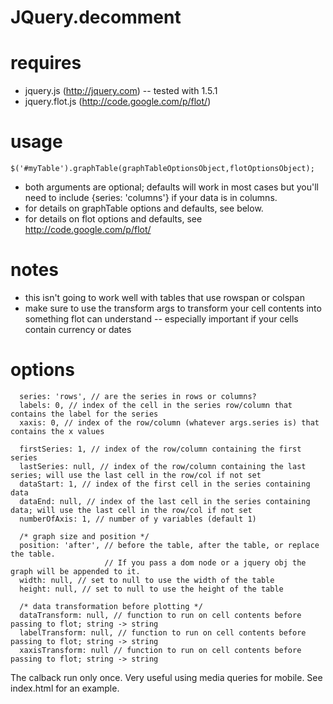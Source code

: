 JQuery.decomment
================


requires
========

- jquery.js (http://jquery.com) -- tested with 1.5.1
- jquery.flot.js (http://code.google.com/p/flot/)

usage
=====

    $('#myTable').graphTable(graphTableOptionsObject,flotOptionsObject);
- both arguments are optional; defaults will work in most cases but you'll need to include {series: 'columns'} if your data is in columns.
- for details on graphTable options and defaults, see below.
- for details on flot options and defaults, see http://code.google.com/p/flot/

notes
=====
- this isn't going to work well with tables that use rowspan or colspan
- make sure to use the transform args to transform your cell contents into something flot can understand -- especially important if your cells contain currency or dates

options
=======
      
      series: 'rows', // are the series in rows or columns?
      labels: 0, // index of the cell in the series row/column that contains the label for the series
      xaxis: 0, // index of the row/column (whatever args.series is) that contains the x values

      firstSeries: 1, // index of the row/column containing the first series
      lastSeries: null, // index of the row/column containing the last series; will use the last cell in the row/col if not set
      dataStart: 1, // index of the first cell in the series containing data
      dataEnd: null, // index of the last cell in the series containing data; will use the last cell in the row/col if not set
      numberOfAxis: 1, // number of y variables (default 1)

      /* graph size and position */
      position: 'after', // before the table, after the table, or replace the table.
                         // If you pass a dom node or a jquery obj the graph will be appended to it.
      width: null, // set to null to use the width of the table
      height: null, // set to null to use the height of the table

      /* data transformation before plotting */
      dataTransform: null, // function to run on cell contents before passing to flot; string -> string
      labelTransform: null, // function to run on cell contents before passing to flot; string -> string
      xaxisTransform: null // function to run on cell contents before passing to flot; string -> string



The calback run only once.
Very useful using media queries for mobile. See index.html for an example.
